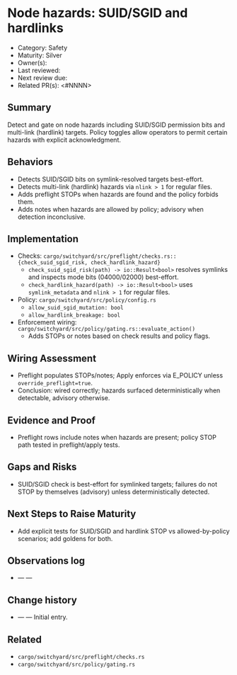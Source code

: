 # Node hazards: SUID/SGID and hardlinks

- Category: Safety
- Maturity: Silver
- Owner(s): <owner>
- Last reviewed: <YYYY-MM-DD>
- Next review due: <YYYY-MM-DD>
- Related PR(s): <#NNNN>

## Summary

Detect and gate on node hazards including SUID/SGID permission bits and multi-link (hardlink) targets. Policy toggles allow operators to permit certain hazards with explicit acknowledgment.

## Behaviors

- Detects SUID/SGID bits on symlink-resolved targets best-effort.
- Detects multi-link (hardlink) hazards via `nlink > 1` for regular files.
- Adds preflight STOPs when hazards are found and the policy forbids them.
- Adds notes when hazards are allowed by policy; advisory when detection inconclusive.

## Implementation

- Checks: `cargo/switchyard/src/preflight/checks.rs::{check_suid_sgid_risk, check_hardlink_hazard}`
  - `check_suid_sgid_risk(path) -> io::Result<bool>` resolves symlinks and inspects mode bits (04000/02000) best-effort.
  - `check_hardlink_hazard(path) -> io::Result<bool>` uses `symlink_metadata` and `nlink > 1` for regular files.
- Policy: `cargo/switchyard/src/policy/config.rs`
  - `allow_suid_sgid_mutation: bool`
  - `allow_hardlink_breakage: bool`
- Enforcement wiring: `cargo/switchyard/src/policy/gating.rs::evaluate_action()`
  - Adds STOPs or notes based on check results and policy flags.

## Wiring Assessment

- Preflight populates STOPs/notes; Apply enforces via E_POLICY unless `override_preflight=true`.
- Conclusion: wired correctly; hazards surfaced deterministically when detectable, advisory otherwise.

## Evidence and Proof

- Preflight rows include notes when hazards are present; policy STOP path tested in preflight/apply tests.

## Gaps and Risks

- SUID/SGID check is best-effort for symlinked targets; failures do not STOP by themselves (advisory) unless deterministically detected.

## Next Steps to Raise Maturity

- Add explicit tests for SUID/SGID and hardlink STOP vs allowed-by-policy scenarios; add goldens for both.

## Observations log

- <YYYY-MM-DD> — <author> — <note>

## Change history

- <YYYY-MM-DD> — <author> — Initial entry.

## Related

- `cargo/switchyard/src/preflight/checks.rs`
- `cargo/switchyard/src/policy/gating.rs`
